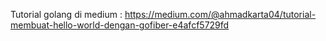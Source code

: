 Tutorial golang di medium : https://medium.com/@ahmadkarta04/tutorial-membuat-hello-world-dengan-gofiber-e4afcf5729fd
